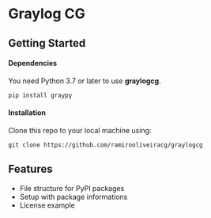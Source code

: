 # Graylog CG

## Getting Started
#### Dependencies
You need Python 3.7 or later to use **graylogcg**.
```
pip install graypy
```
#### Installation
Clone this repo to your local machine using:
```
git clone https://github.com/ramirooliveiracg/graylogcg
```
## Features
- File structure for PyPI packages
- Setup with package informations
- License example